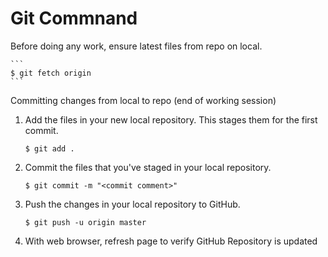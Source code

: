# Git Commnand
Before doing any work, ensure latest files from repo on local.

    ```
    $ git fetch origin
    ```

Committing changes from local to repo (end of working session)
   1. Add the files in your new local repository. This stages them for the first commit.
	    ```
        $ git add .
        ```
   2. Commit the files that you've staged in your local repository.
		```
        $ git commit -m "<commit comment>"
        ```
   3. Push the changes in your local repository to GitHub.
        ```
        $ git push -u origin master
        ```
   4. With web browser, refresh page to verify GitHub Repository is updated